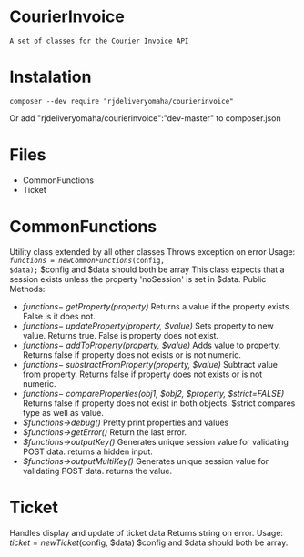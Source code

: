 # CourierInvoice
    A set of classes for the Courier Invoice API
# Instalation
    composer --dev require "rjdeliveryomaha/courierinvoice"
  Or add "rjdeliveryomaha/courierinvoice":"dev-master" to composer.json
# Files
  - CommonFunctions
  - Ticket

# CommonFunctions
  Utility class extended by all other classes
  Throws exception on error
  Usage: <code>$functions = new CommonFunctions($config, $data);</code>
  $config and $data should both be array
  This class expects that a session exists unless the property 'noSession' is set in $data.
  Public Methods:
  - *$functions-\>getProperty($property)*
    Returns a value if the property exists. False is it does not.
  - *$functions-\>updateProperty($property, $value)*
    Sets property to new value. Returns true. False is property does not exist.
  - *$functions-\>addToProperty($property, $value)*
    Adds value to property. Returns false if property does not exists or is not numeric.
  - *$functions-\>substractFromProperty($property, $value)*
    Subtract value from property. Returns false if property does not exists or is not numeric.
  - *$functions-\>compareProperties($obj1, $obj2, $property, $strict=FALSE)*
    Returns false if property does not exist in both objects. $strict compares type as well as value.
  - *$functions-\>debug()*
    Pretty print properties and values
  - *$functions-\>getError()*
    Return the last error.
  - *$functions-\>outputKey()*
    Generates unique session value for validating POST data. returns a hidden input.
  - *$functions-\>outputMultiKey()*
    Generates unique session value for validating POST data. returns the value.

# Ticket
  Handles display and update of ticket data
  Returns string on error.
  Usage: $ticket = new Ticket($config, $data)
  $config and $data should both be array.
